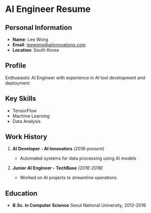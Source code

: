 # AI Engineer Resume

## Personal Information
- **Name**: Lee Wong
- **Email**: leewong@aiinnovations.com
- **Location**: South Korea

## Profile
Enthusiastic AI Engineer with experience in AI tool development and deployment.

## Key Skills
- TensorFlow
- Machine Learning
- Data Analysis

## Work History
1. **AI Developer - AI Innovators** *(2018-present)*
   - Automated systems for data processing using AI models
   
2. **Junior AI Engineer - TechBase** *(2016-2018)*
   - Worked on AI projects to streamline operations

## Education
- **B.Sc. in Computer Science**
  Seoul National University, 2012-2016
